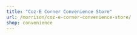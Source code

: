 ```yaml
---
title: "Coz-E Corner Convenience Store"
url: /morrison/coz-e-corner-convenience-store/
shop: convenience
---
```

